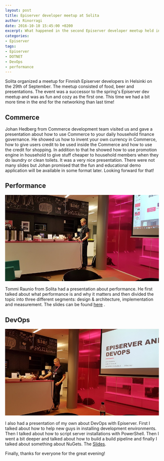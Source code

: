 ```yaml
---
layout: post
title: Episerver developer meetup at Solita
author: Rinorragi
date: 2016-10-10 15:45:00 +0200
excerpt: What happened in the second Episerver developer meetup held in Helsinki
categories: 
- Episerver
tags: 
- Episerver 
- DOTNET 
- DevOps
- performance
---
```

Solita organized a meetup for Finnish Episerver developers in Helsinki on the 29th of September. The meetup consisted of food, beer and presentations. The event was a successor to the spring's Episerver dev meetup and was as fun and cozy as the first one. This time we had a bit more time in the end for the networking than last time!

## Commerce

Johan Hedberg from Commerce development team visited us and gave a presentation about how to use Commerce to your daily household finance governance. He showed us how to invent your own currency in Commerce, how to give users credit to be used inside the Commerce and how to use the credit for shopping. In addition to that he showed how to use promotion engine in household to give stuff cheaper to household members when they do laundry or clean toilets. It was a very nice presentation. There were not many slides but Johan promised that the fun and educational demo application will be available in some format later. Looking forward for that! 

## Performance

![Tools](/img/episerver-meetup/tommi.jpg)

Tommi Raunio from Solita had a presentation about performance. He first talked about what performance is and why it matters and then divided the topic into three different segments: design & architecture, implementation and measurement. The slides can be found [here](http://www.slideshare.net/Solita_Oy/episerver-dev-meetup-performance-in-episerver-solutions-tommi-raunio-solita)
. 

## DevOps

![Tools](/img/episerver-meetup/joona.jpg)

I also had a presentation of my own about DevOps with Episerver. First I talked about how to help new guys in installing development environments. Then I talked about how to script server installations with PowerShell. Then I went a bit deeper and talked about how to build a build pipeline and finally I talked about something about NuGets. The [Slides](http://www.slideshare.net/Solita_Oy/epihelsinki-episerverdevops-joonaimmonen-solita).

Finally, thanks for everyone for the great evening! 